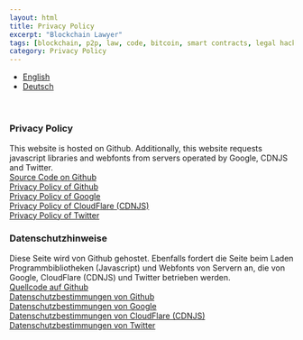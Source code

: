 ```yaml
---
layout: html
title: Privacy Policy
excerpt: "Blockchain Lawyer"
tags: [blockchain, p2p, law, code, bitcoin, smart contracts, legal hacking, legal automation]
category: Privacy Policy
---
```


<div class="row container" style="margin-bottom: 4em;">
  <div class="col s12">
    <ul class="tabs tab-demo">
      <li class="tab col s3"><a href="#en">English</a></li>
      <li class="tab col s3"><a href="#de">Deutsch</a></li>
    </ul>
  </div>    
</div>


<div class="row container">

  <div id="en">
    <div class="col s12 m12">
      <div class="card white">
        <div class="card-content black-text">
          <h3 class="card-title black-text">Privacy Policy</h3>
This website is hosted on Github. Additionally, this website requests javascript libraries and webfonts from servers operated by Google, CDNJS and Twitter.
        </div>
        <div class="card-action grey lighten-5">
           <a href="http://github.com/flotob/blockchain" target="_blank">Source Code on Github</a>
         </div>        
        <div class="card-action grey lighten-5">
           <a href="https://github.com/site/privacy" target="_blank">Privacy Policy of Github</a>
         </div>        
        <div class="card-action grey lighten-5">
           <a href="http://www.google.com/policies/privacy/" target="_blank">Privacy Policy of Google</a>
         </div>                          
        <div class="card-action grey lighten-5">
           <a href="https://www.cloudflare.com/security-policy" target="_blank">Privacy Policy of CloudFlare (CDNJS)</a>
         </div>                                 
        <div class="card-action grey lighten-5">
           <a href="https://twitter.com/privacy" target="_blank">Privacy Policy of Twitter</a>
         </div>                                            
      </div>
    </div>
  </div>

  <div id="de">
    <div class="col s12 m12">
      <div class="card white">
        <div class="card-content black-text">
          <h3 class="card-title black-text">Datenschutzhinweise</h3>
          Diese Seite wird von Github gehostet. Ebenfalls fordert die Seite beim Laden Programmbibliotheken (Javascript) und Webfonts von Servern an, die von Google, CloudFlare (CDNJS) und Twitter betrieben werden.
        </div>
        <div class="card-action grey lighten-5">
           <a href="http://github.com/flotob/blockchain" target="_blank">Quellcode auf Github</a>
         </div>        
        <div class="card-action grey lighten-5">
           <a href="https://github.com/site/privacy" target="_blank">Datenschutzbestimmungen von Github</a>
         </div>        
        <div class="card-action grey lighten-5">
           <a href="http://www.google.com/policies/privacy/" target="_blank">Datenschutzbestimmungen von Google</a>
         </div>                          
        <div class="card-action grey lighten-5">
           <a href="https://www.cloudflare.com/security-policy" target="_blank">Datenschutzbestimmungen von CloudFlare (CDNJS)</a>
         </div>                                   
        <div class="card-action grey lighten-5">
           <a href="https://twitter.com/privacy" target="_blank">Datenschutzbestimmungen von Twitter</a>
         </div>                 
      </div>
    </div>
  </div>

</div>